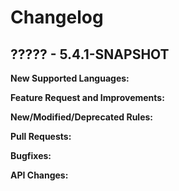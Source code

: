 # Changelog

## ????? - 5.4.1-SNAPSHOT

**New Supported Languages:**

**Feature Request and Improvements:**

**New/Modified/Deprecated Rules:**

**Pull Requests:**

**Bugfixes:**

**API Changes:**
